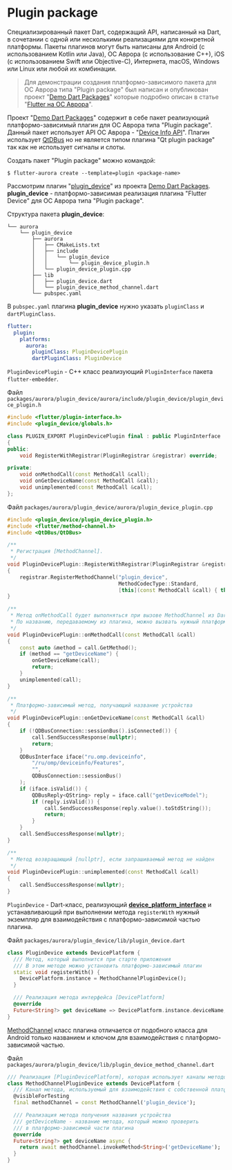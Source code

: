 # Plugin package

Специализированный пакет Dart, содержащий API, написанный на Dart, в сочетании с одной или несколькими реализациями для конкретной платформы. Пакеты плагинов могут быть написаны для Android (с использованием Kotlin или Java), ОС Аврора (с использование С++), iOS (с использованием Swift или Objective-C), Интернета, macOS, Windows или Linux или любой их комбинации.

> Для демонстрации создания платформо-зависимого пакета для ОС Аврора типа "Plugin package" был написан и опубликован проект "[Demo Dart Packages](https://gitlab.com/omprussia/flutter/demo-dart-packages)" которые подробно описан в статье "[Flutter на ОС Аврора](https://habr.com/ru/articles/761176/)".  

Проект "[Demo Dart Packages](https://gitlab.com/omprussia/flutter/demo-dart-packages)" содержит в себе пакет реализующий платформо-зависимый плагин для ОС Аврора типа "Plugin package". Данный пакет использует API ОС Аврора - "[Device Info API](https://developer.auroraos.ru/doc/software_development/reference/device_info)". Плагин использует [QtDBus](https://doc.qt.io/qt-5/qtdbus-index.html) но не является типом плагина "Qt plugin package" так как не использует сигналы и слоты. 

Создать пакет "Plugin package" можно командой:

```shell
$ flutter-aurora create --template=plugin <package-name>
```

Рассмотрим плагин "[plugin_device](https://gitlab.com/omprussia/flutter/demo-dart-packages/-/tree/master/packages/aurora/plugin_device?ref_type=heads)" из проекта [Demo Dart Packages](https://gitlab.com/omprussia/flutter/demo-dart-packages). **plugin_device** - платформо-зависимая реализация плагина "Flutter Device" для ОС Аврора типа "Plugin package". 

Структура пакета **plugin_device**:

```shell
└── aurora
    └── plugin_device
        ├── aurora
        │   ├── CMakeLists.txt
        │   ├── include
        │   │   └── plugin_device
        │   │       └── plugin_device_plugin.h
        │   └── plugin_device_plugin.cpp
        ├── lib
        │   ├── plugin_device.dart
        │   └── plugin_device_method_channel.dart
        └── pubspec.yaml
```

В `pubspec.yaml` плагина **plugin_device** нужно указать `pluginClass` и `dartPluginClass`.

```yaml
flutter:
  plugin:
    platforms:
      aurora:
        pluginClass: PluginDevicePlugin
        dartPluginClass: PluginDevice
```

`PluginDevicePlugin` - C++ класс реализующий `PluginInterface` пакета `flutter-embedder`.

Файл `packages/aurora/plugin_device/aurora/include/plugin_device/plugin_device_plugin.h`

```cpp
#include <flutter/plugin-interface.h>
#include <plugin_device/globals.h>

class PLUGIN_EXPORT PluginDevicePlugin final : public PluginInterface
{
public:
    void RegisterWithRegistrar(PluginRegistrar &registrar) override;

private:
    void onMethodCall(const MethodCall &call);
    void onGetDeviceName(const MethodCall &call);
    void unimplemented(const MethodCall &call);
};
```

Файл `packages/aurora/plugin_device/aurora/plugin_device_plugin.cpp`

```cpp
#include <plugin_device/plugin_device_plugin.h>
#include <flutter/method-channel.h>
#include <QtDBus/QtDBus>

/**
 * Регистрация [MethodChannel].
 */
void PluginDevicePlugin::RegisterWithRegistrar(PluginRegistrar &registrar)
{
    registrar.RegisterMethodChannel("plugin_device",
                                    MethodCodecType::Standard,
                                    [this](const MethodCall &call) { this->onMethodCall(call); });
}

/**
 * Метод onMethodCall будет выполняться при вызове MethodChannel из Dart-плагина.
 * По названию, передаваемому из плагина, можно вызвать нужный платформо-зависимый метод.
 */
void PluginDevicePlugin::onMethodCall(const MethodCall &call)
{
    const auto &method = call.GetMethod();
    if (method == "getDeviceName") {
        onGetDeviceName(call);
        return;
    }
    unimplemented(call);
}

/**
 * Платформо-зависимый метод, получающий название устройства
 */
void PluginDevicePlugin::onGetDeviceName(const MethodCall &call)
{
    if (!QDBusConnection::sessionBus().isConnected()) {
        call.SendSuccessResponse(nullptr);
        return;
    }
    QDBusInterface iface("ru.omp.deviceinfo",
        "/ru/omp/deviceinfo/Features",
        "",
        QDBusConnection::sessionBus()
    );
    if (iface.isValid()) {
        QDBusReply<QString> reply = iface.call("getDeviceModel");
        if (reply.isValid()) {
            call.SendSuccessResponse(reply.value().toStdString());
            return;
        }
    }
    call.SendSuccessResponse(nullptr);
}

/**
 * Метод возвращающий [nullptr], если запрашиваемый метод не найден
 */
void PluginDevicePlugin::unimplemented(const MethodCall &call)
{
    call.SendSuccessResponse(nullptr);
}
```

`PluginDevice` - Dart-класс, реализующий **[device_platform_interface](https://gitlab.com/omprussia/flutter/demo-dart-packages/-/tree/master/device_platform_interface?ref_type=heads)** и устанавливающий при выполнении метода `registerWith` нужный экземпляр для взаимодействия с платформо-зависимой частью плагина.

Файл `packages/aurora/plugin_device/lib/plugin_device.dart`

```dart
class PluginDevice extends DevicePlatform {
  /// Метод, который выполнится при старте приложения
  /// В этом методе можно установить платформо-зависимый плагин
  static void registerWith() {
    DevicePlatform.instance = MethodChannelPluginDevice();
  }

  /// Реализация метода интерфейса [DevicePlatform]
  @override
  Future<String?> get deviceName => DevicePlatform.instance.deviceName;
}
```

[MethodChannel](https://api.flutter.dev/flutter/services/MethodChannel-class.html) класс плагина отличается от подобного класса для Android только названием и ключом для взаимодействия с платформо-зависимой частью.

Файл `packages/aurora/plugin_device/lib/plugin_device_method_channel.dart`

```dart
/// Реализация [PluginDevicePlatform], которая использует каналы методов
class MethodChannelPluginDevice extends DevicePlatform {
  /// Канал метода, используемый для взаимодействия с собственной платформой
  @visibleForTesting
  final methodChannel = const MethodChannel('plugin_device');

  /// Реализация метода получения названия устройства
  /// getDeviceName - название метода, который можно проверить
  /// в платформо-зависимой части плагина
  @override
  Future<String?> get deviceName async {
    return await methodChannel.invokeMethod<String>('getDeviceName');
  }
}
```
